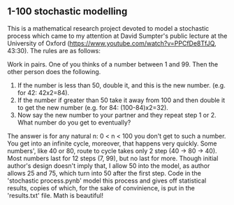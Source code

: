 1-100 stochastic modelling
--- 

This is a mathematical research project devoted to model a stochastic process which came to my attention at David Sumpter's public lecture at the University of Oxford (https://www.youtube.com/watch?v=PPCfDe8TfJQ, 43:30). The rules are as follows:

Work in pairs. One of you thinks of a number between 1 and 99. Then the other person does the following.
1. If the number is less than 50, double it, and this is the new number. (e.g. for 42: 42x2=84).
2. If the number if greater than 50 take it away from 100 and then double it to get the new number (e.g. for 84: (100-84)x2=32).
3. Now say the new number to your partner and they repeat step 1 or 2.
What number do you get to eventually?

The answer is for any natural n: 0 < n < 100 you don't get to such a number. You get into an infinite cycle, moreover, that happens very quickly. Some numbers', like 40 or 80, route to cycle takes only 2 step (40 -> 80 -> 40). Most numbers last for 12 steps (7, 99), but no last for more. Though initial author's design doesn't imply that, I allow 50 into the model, as author allows 25 and 75, which turn into 50 after the first step. Code in the 'stochastic process.pynb' model this process and gives off statistical results, copies of which, for the sake of convinience, is put in the 'results.txt' file. Math is beautiful!
